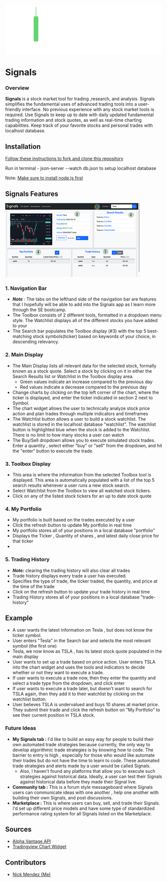 ![Signals](https://github.com/nickmendezFlatiron/Signals/blob/main/img/Signals.png)

# Signals
### Overview

__Signals__ is a stock market tool for trading ,research, and analysis. Signals simplifies the fundamental uses of advanced trading tools into a user-friendly interface. No previous experience with any stock market tools is required. Use Signals to keep up to date with daily updated fundamental trading information and stock quotes, as well as real-time charting capabilities. Keep track of your favorite stocks and personal trades with localhost database.

## Installation

[Follow these instructions to fork and clone this repository](https://docs.github.com/en/desktop/contributing-and-collaborating-using-github-desktop/adding-and-cloning-repositories/cloning-a-repository-from-github-to-github-desktop)

Run in terminal - json-server --watch db.json to setup localhost database

Note: [Make sure to install node.js first](https://nodejs.org/en/)

## Signals Features

![Signals Interface](https://github.com/nickmendezFlatiron/Signals/blob/main/img/Signals%20Interface.png)


###  1.  Navigation Bar
  -  ***Note*** : The tabs on the lefthand side of the navigation bar are features that I hopefully will be able to add into the Signals app as I learn more through the SE bootcamp. 
  - The Toolbox consists of 2 different tools, formatted in a dropdown menu style. The Watchlist displays all of the different stocks you have added to your 
  - The Search bar populates the Toolbox display (#3) with the top 5 best-matching stock symbols(ticker) based on keywords of your choice, in descending relevancy. 

### 2. Main Display

  - The Main Display lists all relevant data for the selected stock, formally known as a stock quote. Select a stock by clicking on it in either the Search Results list or Watchlist in the Toolbox display area. 
    - Green values indicate an increase compared to the previous day
    - Red values indicate a decrease compared to the previous day
  - Change charts by clicking on the top left corner of the chart, where the ticker is displayed, and enter the ticker indicated in section 2 next to Symbol.
  - The chart widget allows the user to technically analyze stock price action and plan trades through multiple indicators and timeframes
  - The Watchlist button allows a user to build a stock watchlist. The watchlist is stored in the localhost database "watchlist". The watchlist button is highlighted blue when the stock is added to the Watchlist. There is no limit to how many stocks a user can watch
  - The Buy/Sell dropdown allows you to execute simulated stock trades. Enter a quantity , select either "buy" or "sell" from the dropdown, and hit the "enter" button to execute the trade.

### 3. Toolbox Display
  - This area is where the information from the selected Toolbox tool is displayed. This area is automatically populated with a list of the top 5 search results whenever a user runs a new stock search.
  - Select Watchlist from the Toolbox to view all watched stock tickers.
  - Click on any of the listed stock tickers for an up to date stock quote

### 4. My Portfolio 
  - My portfolio is built based on the trades executed by a user
  - Click the refresh button to update My portfolio in real time
  - My portfolio stores all of your positions in a local database "portfolio"
  - Displays the Ticker , Quantity of shares , and latest daily close price for that ticker
  - 

### 5. Trading History
  - ***Note:*** clearing the trading history will also clear all trades
  - Trade history displays every trade a user has executed.
  - Specifies the type of trade, the ticker traded, the quantity, and price at the time of the trade
  - Click on the refresh button to update your trade history in real time
  - Trading History stores all of your positions in a local database "trade-history"


## Example
  - A user wants the latest information on Tesla , but does not know the ticker symbol.
  - User enters "Tesla" in the Search bar and selects the most relevant symbol (the first one)
  - Tesla, we now know as TSLA , has its latest stock quote populated in the main display
  - User wants to set up a trade based on price action. User enters TSLA into the chart widget and uses the tools and indicators to decide whether or not they want to execute a trade.
  - If user wants to execute a trade now, then they enter the quantity and select a trade type from the dropdown, and click enter
  - If user wants to execute a trade later, but doesn't want to search for TSLA again, then they add it to their watchlist by clicking on the watchlist button.
  - User believes TSLA is undervalued and buys 10 shares at market price. They submit their trade and click the refresh button on "My Portfolio" to see their current position in TSLA stock.
  

### Future Ideas

  - __My Signals tab :__ I'd like to build an easy way for people to build their own automated trade strategies because currently, the only way to develop algorithmic trade strategies is by knowing how to code. The barrier to entry is high , especially for those who would like automate their trades but do not have the time to learn to code. These automated trade strategies and alerts made by a user would be called Signals. 
    - Also, I haven't found any platforms that allow you to execute such strategies against historical data. Ideally, a user can test their Signals against historical data before they made their Signal live.
  - __Community tab :__ This is a forum style messageboard where Signals users can communicate ideas with one another , help one another with building their own Signals, and post discussions.
  - __Marketplace :__ This is where users can buy, sell, and trade their Signals. I'd set up different price models and have some type of standardized performance rating system for all Signals listed on the Marketplace. 

## Sources

- [Alpha Vantage API](https://www.alphavantage.co/)
- [Tradingview Chart Widget](https://www.tradingview.com/widget/)

## Contributors

- [Nick Mendez (Me)](https://github.com/nickmendezFlatiron)
